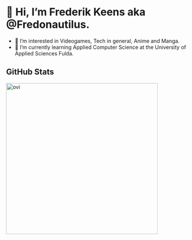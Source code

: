 # 👋 Hi, I’m Frederik Keens aka @Fredonautilus.
- 👀 I’m interested in Videogames, Tech in general, Anime and Manga.
- 🌱 I’m currently learning Applied Computer Science at the University of Applied Sciences Fulda.

## GitHub Stats

<p>&nbsp;<img align="left" src="https://github-readme-stats.vercel.app/api?username=Fredonautilus&show_icons=true&locale=en&theme=chartreuse-dark&count_private=true" alt="ovi" width="410" /></p>


<!---
Fredonautilus/Fredonautilus is a ✨ special ✨ repository because its `README.md` (this file) appears on your GitHub profile.
You can click the Preview link to take a look at your changes.
--->
